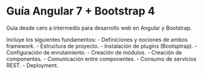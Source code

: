 # Guía Angular 7 + Bootstrap 4

Guía desde cero a intermedio para desarrollo web en Angular y Bootstrap.

Incluye los siguientes fundamentos:
    - Definiciones y nociones de ambos framework.
    - Estructura de proyecto.
    - Instalación de plugins (Bootsptrap).
    - Configuración de enrutamiento.
    - Creación de módulos.
    - Creación de componentes.
    - Comunicación entre componentes.
    - Consumo de servicios REST.
    - Deployment.